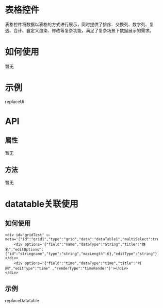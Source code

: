 # 表格控件

表格控件将数据以表格的方式进行展示，同时提供了排序、交换列、数字列、复选、合计、自定义渲染、修改等复杂功能，满足了复杂场景下数据展示的需求。

# 如何使用

暂无

# 示例

replaceUi

<!--### 示例1

示例1说明

### 示例2

示例2说-->

# API

## 属性

暂无
<!--### 属性1

属性1说明

### 属性2

属性2说明-->

## 方法

暂无
<!--### 方法1

方法1说明

### 方法2

方法2说明-->


# datatable关联使用

## 如何使用

	<div id="gridTest" u-meta='{"id":"grid1","type":"grid","data":"dataTable1","multiSelect":true,"editType":"form","showNumCol":true,"editable":true,"onRowSelected":"onRowSelected1"}'>
    	<div options='{"field":"name","dataType":"String","title":"姓名","editOptions":{"id":"stringname","type":"string","maxLength":6},"editType":"string"}'></div>
    	<div options='{"field":"time","dataType":"time","title":"时间","editType":"time" ,"renderType":"timeRender"}'></div>
	</div>

## 示例

replaceDatatable

<!--### 示例1

示例1说明

### 示例2

示例2说-->